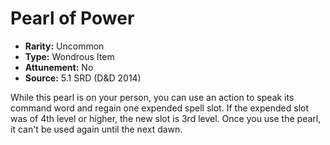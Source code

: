 # Pearl of Power

- **Rarity:** Uncommon
- **Type:** Wondrous Item
- **Attunement:** No
- **Source:** 5.1 SRD (D&D 2014)

While this pearl is on your person, you can use an action to speak its command word and regain one expended spell slot. If the expended slot was of 4th level or higher, the new slot is 3rd level. Once you use the pearl, it can't be used again until the next dawn.
